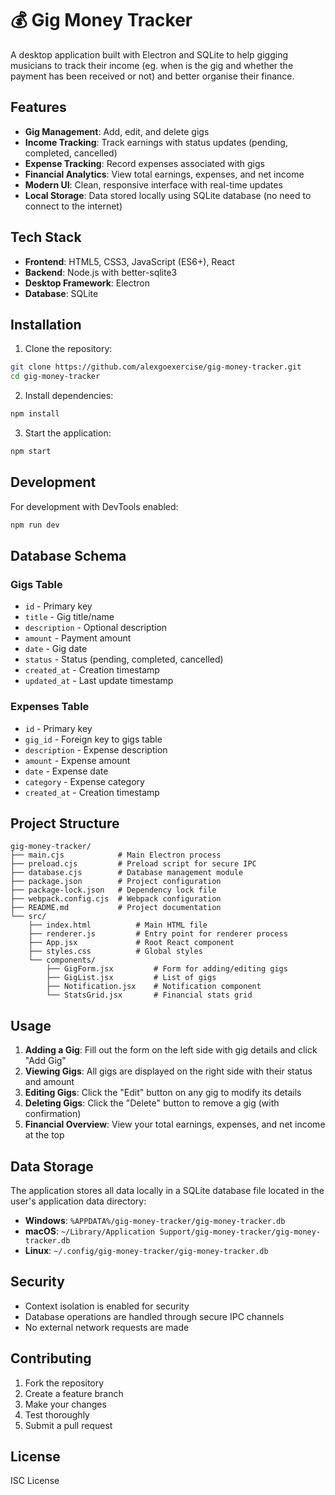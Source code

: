 # 💰 Gig Money Tracker

A desktop application built with Electron and SQLite to help gigging musicians to track their income (eg. when is the gig and whether the payment has been received or not) and better organise their finance.

## Features

- **Gig Management**: Add, edit, and delete  gigs
- **Income Tracking**: Track earnings with status updates (pending, completed, cancelled)
- **Expense Tracking**: Record expenses associated with gigs
- **Financial Analytics**: View total earnings, expenses, and net income
- **Modern UI**: Clean, responsive interface with real-time updates
- **Local Storage**: Data stored locally using SQLite database (no need to connect to the internet)

## Tech Stack

- **Frontend**: HTML5, CSS3, JavaScript (ES6+), React
- **Backend**: Node.js with better-sqlite3
- **Desktop Framework**: Electron
- **Database**: SQLite

## Installation

1. Clone the repository:
```bash
git clone https://github.com/alexgoexercise/gig-money-tracker.git
cd gig-money-tracker
```

2. Install dependencies:
```bash
npm install
```

3. Start the application:
```bash
npm start
```

## Development

For development with DevTools enabled:
```bash
npm run dev
```

## Database Schema

### Gigs Table
- `id` - Primary key
- `title` - Gig title/name
- `description` - Optional description
- `amount` - Payment amount
- `date` - Gig date
- `status` - Status (pending, completed, cancelled)
- `created_at` - Creation timestamp
- `updated_at` - Last update timestamp

### Expenses Table
- `id` - Primary key
- `gig_id` - Foreign key to gigs table
- `description` - Expense description
- `amount` - Expense amount
- `date` - Expense date
- `category` - Expense category
- `created_at` - Creation timestamp

## Project Structure

```
gig-money-tracker/
├── main.cjs            # Main Electron process
├── preload.cjs         # Preload script for secure IPC
├── database.cjs        # Database management module
├── package.json        # Project configuration
├── package-lock.json   # Dependency lock file
├── webpack.config.cjs  # Webpack configuration
├── README.md           # Project documentation
└── src/
    ├── index.html          # Main HTML file
    ├── renderer.js         # Entry point for renderer process
    ├── App.jsx             # Root React component
    ├── styles.css          # Global styles
    └── components/
        ├── GigForm.jsx         # Form for adding/editing gigs
        ├── GigList.jsx         # List of gigs
        ├── Notification.jsx    # Notification component
        └── StatsGrid.jsx       # Financial stats grid
```

## Usage

1. **Adding a Gig**: Fill out the form on the left side with gig details and click "Add Gig"
2. **Viewing Gigs**: All gigs are displayed on the right side with their status and amount
3. **Editing Gigs**: Click the "Edit" button on any gig to modify its details
4. **Deleting Gigs**: Click the "Delete" button to remove a gig (with confirmation)
5. **Financial Overview**: View your total earnings, expenses, and net income at the top

## Data Storage

The application stores all data locally in a SQLite database file located in the user's application data directory:
- **Windows**: `%APPDATA%/gig-money-tracker/gig-money-tracker.db`
- **macOS**: `~/Library/Application Support/gig-money-tracker/gig-money-tracker.db`
- **Linux**: `~/.config/gig-money-tracker/gig-money-tracker.db`

## Security

- Context isolation is enabled for security
- Database operations are handled through secure IPC channels
- No external network requests are made

## Contributing

1. Fork the repository
2. Create a feature branch
3. Make your changes
4. Test thoroughly
5. Submit a pull request

## License

ISC License 